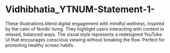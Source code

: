 # Vidhibhatia_YTNUM-Statement-1-
These illustrations blend digital engagement with mindful wellness, inspired by the calm of Nordic living. They highlight users interacting with content in relaxed, balanced ways. The visual style represents a redesigned YouTube UI that encourages conscious viewing without breaking the flow. Perfect for promoting healthy screen habits.

